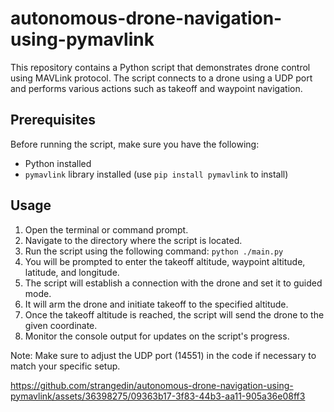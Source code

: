 # autonomous-drone-navigation-using-pymavlink
This repository contains a Python script that demonstrates drone control using MAVLink protocol. The script connects to a drone using a UDP port and performs various actions such as takeoff and waypoint navigation.

## Prerequisites

Before running the script, make sure you have the following:

- Python installed
- `pymavlink` library installed (use `pip install pymavlink` to install)

## Usage

1. Open the terminal or command prompt.
2. Navigate to the directory where the script is located.
3. Run the script using the following command:
  `python ./main.py`
4. You will be prompted to enter the takeoff altitude, waypoint altitude, latitude, and longitude.
5. The script will establish a connection with the drone and set it to guided mode.
6. It will arm the drone and initiate takeoff to the specified altitude.
7. Once the takeoff altitude is reached, the script will send the drone to the given coordinate.
8. Monitor the console output for updates on the script's progress.

Note: Make sure to adjust the UDP port (14551) in the code if necessary to match your specific setup.

https://github.com/strangedin/autonomous-drone-navigation-using-pymavlink/assets/36398275/09363b17-3f83-44b3-aa11-905a36e08ff3
